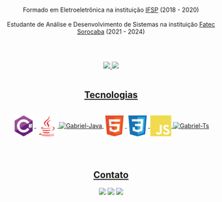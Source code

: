 <div align="center"><br>
Formado em Eletroeletrônica na instituição <a href="https://sor.ifsp.edu.br/" target="blank">IFSP</a> (2018 - 2020) 
  <br><br>
Estudante de Análise e Desenvolvimento de Sistemas na instituição <a href="http://fatecsorocaba.edu.br" target="_blank">Fatec Sorocaba</a> (2021 - 2024)
</div>

<br><br>

<div align="center">
  <a href="https://github.com/GaabHenrique">
  <img height="170em" src="https://github-readme-stats.vercel.app/api?username=GaabHenrique&show_icons=true&theme=nightowl&include_all_commits=true&count_private=true"/>
  <img height="170em" src="https://github-readme-stats.vercel.app/api/top-langs/?username=GaabHenrique&layout=compact&langs_count=7&theme=nightowl"/><br><br>
    
  ## Tecnologias
</div>
  
<div align="center"><br>
  <img align="center" alt="Gabriel-Csharp" height="50" src="https://raw.githubusercontent.com/devicons/devicon/master/icons/csharp/csharp-original.svg"/>
  <img align="center" alt="Gabriel-Java" height="50" src="https://raw.githubusercontent.com/devicons/devicon/master/icons/java/java-plain.svg"/>
  <img align="center" alt="Gabriel-Java" height="50" src="https://cdn.jsdelivr.net/gh/devicons/devicon/icons/python/python-original.svg"/>
  <img align="center" alt="Gabriel-HTML" height="50" src="https://raw.githubusercontent.com/devicons/devicon/master/icons/html5/html5-original.svg"/>
  <img align="center" alt="Gabriel-CSS" height="50" src="https://raw.githubusercontent.com/devicons/devicon/master/icons/css3/css3-original.svg"/>
  <img align="center" alt="Gabriel-Js" height="50" src="https://raw.githubusercontent.com/devicons/devicon/master/icons/javascript/javascript-plain.svg"/>
  <img align="center" alt="Gabriel-Ts" height="50" src="https://cdn.jsdelivr.net/gh/devicons/devicon/icons/typescript/typescript-original.svg"/>

  <br><br>
</div>

 
<div align="center"> 
  
  ## Contato
  <a href="https://www.instagram.com/gaaabhenrique/" target="_blank"><img src="https://img.shields.io/badge/-Instagram-%23E4405F?style=for-the-badge&logo=instagram&logoColor=white" target="_blank"></a>
  <a href = "mailto:gaabhenrique444@gmail.com"><img src="https://img.shields.io/badge/-Gmail-%23333?style=for-the-badge&logo=gmail&logoColor=white" target="_blank"></a>
  <a href="https://www.linkedin.com/in/gaabgoncalves/" target="_blank"><img src="https://img.shields.io/badge/-LinkedIn-%230077B5?style=for-the-badge&logo=linkedin&logoColor=white" target="_blank"></a> 
</div>
